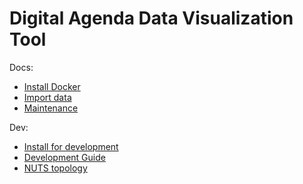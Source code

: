 # Digital Agenda Data Visualization Tool

Docs:

 - [Install Docker](docs/install_docker.md)
 - [Import data](docs/import.md)
 - [Maintenance](docs/maintenance.md)

Dev:

 - [Install for development](docs/install_develop.md)
 - [Development Guide](./docs/development_guide.md)
 - [NUTS topology](./docs/nuts.md)


